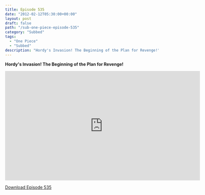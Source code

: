 ```yaml
---
title: Episode 535
date: "2012-02-12T05:30:00+00:00"
layout: post
draft: false
path: "/sub-one-piece-episode-535"
category: "Subbed"
tags:
  - "One Piece"
  - "Subbed"
description: "Hordy's Invasion! The Beginning of the Plan for Revenge!"
---
```


**Hordy's Invasion! The Beginning of the Plan for Revenge!**

<iframe width="640" height="360" src="https://www.rapidvideo.com/e/G6FRPF88UQ" frameborder="0" marginwidth=0 marginheight=0 scrolling=no allowfullscreen></iframe>

<a href="http://ouo.io/qs/eCodkFEQ?s=https://rapidvid.to/d/https://www.rapidvideo.com/e/G6FRPF88UQ">Download Episode 535</a>
